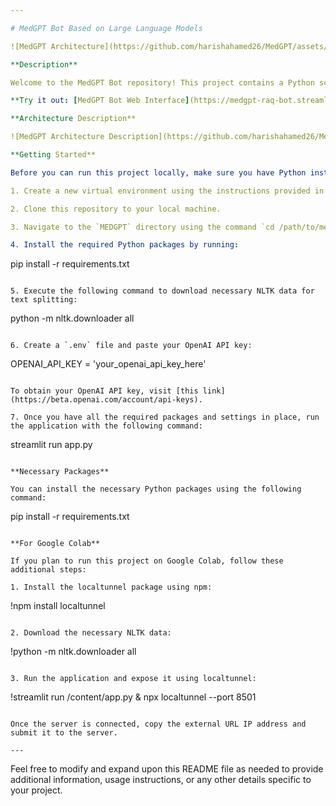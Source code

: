 ```yaml
---

# MedGPT Bot Based on Large Language Models

![MedGPT Architecture](https://github.com/harishahamed26/MedGPT/assets/36252984/d1c55d20-e537-4272-8f2d-ba10b9efd869)

**Description**

Welcome to the MedGPT Bot repository! This project contains a Python script, `appStreamlit.py`, that harnesses the power of natural language processing to summarize various types of documents, including PDFs, Word files (`.doc` and `.docx`), text files (`.txt`), and audio documents. The user interface for this script is built using the Streamlit library, allowing users to input the file path and a custom prompt for summarization.

**Try it out: [MedGPT Bot Web Interface](https://medgpt-raq-bot.streamlit.app/)**

**Architecture Description**

![MedGPT Architecture Description](https://github.com/harishahamed26/MedGPT/assets/36252984/502a08de-e948-42ef-8bcb-18cd5f145357)

**Getting Started**

Before you can run this project locally, make sure you have Python installed on your machine. It's also recommended to create a virtual environment to manage project dependencies and avoid conflicts with other projects. Here are the steps to set up and run MedGPT Bot:

1. Create a new virtual environment using the instructions provided in this [link](https://realpython.com/python-virtual-environments-a-primer/).

2. Clone this repository to your local machine.

3. Navigate to the `MEDGPT` directory using the command `cd /path/to/medgpt`.

4. Install the required Python packages by running:

   ```
   pip install -r requirements.txt
   ```

5. Execute the following command to download necessary NLTK data for text splitting:

   ```
   python -m nltk.downloader all
   ```

6. Create a `.env` file and paste your OpenAI API key:

   ```
   OPENAI_API_KEY = 'your_openai_api_key_here'
   ```

   To obtain your OpenAI API key, visit [this link](https://beta.openai.com/account/api-keys).

7. Once you have all the required packages and settings in place, run the application with the following command:

   ```
   streamlit run app.py
   ```

**Necessary Packages**

You can install the necessary Python packages using the following command:

```
pip install -r requirements.txt
```

**For Google Colab**

If you plan to run this project on Google Colab, follow these additional steps:

1. Install the localtunnel package using npm:

   ```
   !npm install localtunnel
   ```

2. Download the necessary NLTK data:

   ```
   !python -m nltk.downloader all
   ```

3. Run the application and expose it using localtunnel:

   ```
   !streamlit run /content/app.py & npx localtunnel --port 8501
   ```

   Once the server is connected, copy the external URL IP address and submit it to the server.

---
```


Feel free to modify and expand upon this README file as needed to provide additional information, usage instructions, or any other details specific to your project.
